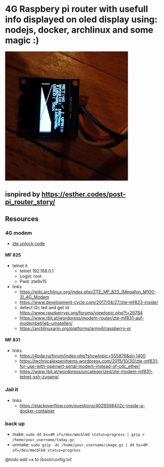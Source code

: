 # 4G Raspbery pi router with usefull info displayed on oled display using: nodejs, docker, archlinux and some magic :)

![alt text](https://github.com/zetxx/router-rpi-4G/blob/master/tmp/in-action.png?raw=true)

## isnpired by https://esther.codes/post-pi_router_story/

## Resources
  ### 4G modem
  - [zte unlock code](https://tools.texby.com/unlock-codes/zte/)  

  #### MF 825
  * telnet it  
    - telnet 192.168.0.1
    - Login: root
    - Pwd: zte9x15
  * links  
    - https://wiki.archlinux.org/index.php/ZTE_MF_823_(Megafon_M100-3)_4G_Modem
    - https://www.development-cycle.com/2017/04/27/zte-mf823-inside/
    - detect i2c led and get id https://www.raspberrypi.org/forums/viewtopic.php?t=26784
    - https://www.rbit.at/wordpress/modem-router/zte-mf831-auf-modembetrieb-umstellen/
    - https://archlinuxarm.org/platforms/armv6/raspberry-pi

  #### MF 831  
  * links  
    - https://4pda.ru/forum/index.php?showtopic=555876&st=1400
    - https://technicalexperiments.wordpress.com/2015/10/30/zte-mf831-for-use-with-openwrt-serial-modem-instead-of-cdc_ether/
    - https://www.rbit.at/wordpress/uncategorized/zte-modem-mf831-telnet-ssh-zugang/
  
  ### Jail it
  * links  
    - https://stackoverflow.com/questions/40265984/i2c-inside-a-docker-container

  ### back up
  - make: `sudo dd bs=4M if=/dev/mmcblk0 status=progress | gzip > /home/your_username/today.gz`
  - unmake: `sudo gzip -dc /home/your_username/image.gz | dd bs=4M of=/dev/mmcblk0 status=progress`

@todo add +x to /boot/config.txt
